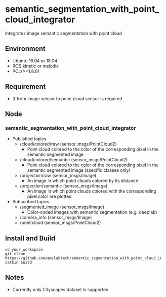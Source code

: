# semantic_segmentation_with_point_cloud_integrator
Integrates image semantic segmentation with point cloud

## Environment
- Ubuntu 16.04 or 18.04
- ROS kinetic or melodic
- PCL(>=1.8.0)

## Requirement
- tf from image sensor to point cloud sensor is required

## Node
### semantic_segmentation_with_point_cloud_integrator
- Published topics
  - /cloud/colored/raw (sensor_msgs/PointCloud2)
    - Point cloud colored to the color of the corresponding pixel in the semantic segmented image
  - /cloud/colored/semantic (sensor_msgs/PointCloud2)
    - Point cloud colored to the color of the corresponding pixel in the semantic segmented image (specific classes only)
  - /projection/raw (sensor_msgs/Image)
    - An image in which point clouds colored by its distance
  - /projection/semantic (sensor_msgs/Image)
    - An image in which point clouds colored with the corresponding pixel color are plotted
- Subscribed topics
  - /segmented_image (sensor_msgs/Image)
    - Color-coded images with semantic segmentation (e.g. deeplab)
  - /camera_info (sensor_msgs/Image)
  - /pointcloud (sensor_msgs/PointCloud2)

## Install and Build
```
cd your_workspace
git clone https://github.com/amslabtech/semantic_segmentation_with_point_cloud_integrator.git
catkin build
```

## Notes
- Currently only Cityscapes dataset is supported
